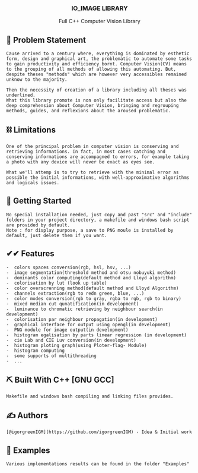 
<h3 align="center">IO_IMAGE LIBRARY</h3>

<p align="center"> Full C++ Computer Vision Library
    <br>
</p>

## 🧐 Problem Statement

    Cause arrived to a century where, everything is dominated by esthetic form, design and graphical art, the problematic to automate some tasks to gain productivity and efficiency bornt. Computer Vision(CV) means to the grouping of all methods of allowing this automating. But, despite theses "methods" which are however very accessibles remained unknow to the majority.
    
    Then the necessity of creation of a library including all theses was underlined.
    What this library promote is non only facilitate access but also the deep comprehension about Computer Vision, bringing and regrouping methods, guides, and reflexions about the aroused problematic.       

## ⛓️ Limitations

    One of the principal problem in computer vision is conserving and retrieving informations. In fact, in most cases catching and conserving informations are accompagned to errors, for example taking a photo with any device will never be exact as eyes see.

    What we'll attemp is to try to retrieve with the minimal error as possible the initial informations, with well-approximative algorithms and logicals issues.

## 🏁 Getting Started

    No special installation needed, just copy and past "src" and "include" folders in your project directory, a makefile and windows bash script are provided by default.
    Note : for display purpose, a save to PNG moule is installed by default, just delete them if you want.

## ✔✔ Features

    -  colors spaces conversion(rgb, hsl, hsv, ...)
    -  image segmentation(threshold method and otsu nobuyuki method)
    -  dominants color computing(default method and Lloyd algorithm)
    -  colorisation by lut (look up table)
    -  color overscrenning method(default method and Lloyd Algorithm)
    -  channels extraction(rgb to redn green, blue, ...) 
    -  color modes conversion(rgb to gray, rgba to rgb, rgb to binary)
    -  mixed median cut qunatification(in development)
    -  luminance to chromatic retrieving by neighbour search(in development)
    -  colorisation par neighbour propagation(in development)
    -  graphical interface for output using opengl(in development)
    -  PNG module for image output(in development)
    -  histogram egalisation by parts linear regression (in development)
    -  cie Lab and CIE Luv conversion(in development)
    -  histogram ploting graph(using Ploter-flag- Module)
    -  histogram computing
    -  some supports of multithreading
    -  ...

## ⛏️ Built With C++ [GNU GCC]

    Makefile and windows bash compiling and linking files provides.

## ✍️ Authors

    [@igorgreenIGM](https://github.com/igorgreenIGM) - Idea & Initial work

## 💨 Examples

    Various implementations results can be found in the folder "Examples"
